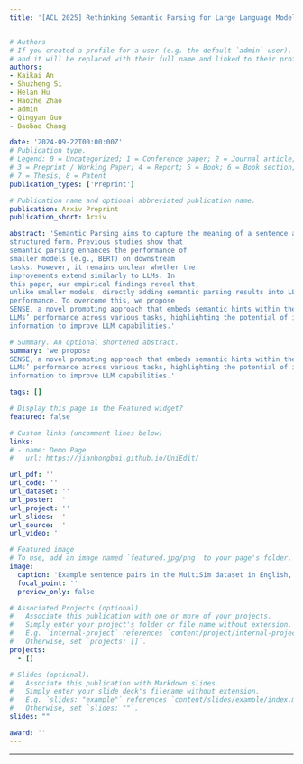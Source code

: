 ```yaml
---
title: '[ACL 2025] Rethinking Semantic Parsing for Large Language Models: Enhancing LLM Performance with Semantic Hints'


# Authors
# If you created a profile for a user (e.g. the default `admin` user), write the username (folder name) here
# and it will be replaced with their full name and linked to their profile.
authors:
- Kaikai An
- Shuzheng Si
- Helan Hu
- Haozhe Zhao
- admin 
- Qingyan Guo
- Baobao Chang

date: '2024-09-22T00:00:00Z'
# Publication type.
# Legend: 0 = Uncategorized; 1 = Conference paper; 2 = Journal article;
# 3 = Preprint / Working Paper; 4 = Report; 5 = Book; 6 = Book section;
# 7 = Thesis; 8 = Patent
publication_types: ['Preprint']

# Publication name and optional abbreviated publication name.
publication: Arxiv Preprint
publication_short: Arxiv

abstract: 'Semantic Parsing aims to capture the meaning of a sentence and convert it into a logical,
structured form. Previous studies show that
semantic parsing enhances the performance of
smaller models (e.g., BERT) on downstream
tasks. However, it remains unclear whether the
improvements extend similarly to LLMs. In
this paper, our empirical findings reveal that,
unlike smaller models, directly adding semantic parsing results into LLMs reduces their
performance. To overcome this, we propose
SENSE, a novel prompting approach that embeds semantic hints within the prompt. Experiments show that SENSE consistently improves
LLMs’ performance across various tasks, highlighting the potential of integrating semantic
information to improve LLM capabilities.'

# Summary. An optional shortened abstract.
summary: 'we propose
SENSE, a novel prompting approach that embeds semantic hints within the prompt. Experiments show that SENSE consistently improves
LLMs’ performance across various tasks, highlighting the potential of integrating semantic
information to improve LLM capabilities.'

tags: []

# Display this page in the Featured widget?
featured: false

# Custom links (uncomment lines below)
links:
# - name: Demo Page
#   url: https://jianhongbai.github.io/UniEdit/

url_pdf: ''
url_code: ''
url_dataset: ''
url_poster: ''
url_project: ''
url_slides: ''
url_source: ''
url_video: ''

# Featured image
# To use, add an image named `featured.jpg/png` to your page's folder.
image:
  caption: 'Example sentence pairs in the MultiSim dataset in English, Japanese, Urdu, and Russian'
  focal_point: ''
  preview_only: false

# Associated Projects (optional).
#   Associate this publication with one or more of your projects.
#   Simply enter your project's folder or file name without extension.
#   E.g. `internal-project` references `content/project/internal-project/index.md`.
#   Otherwise, set `projects: []`.
projects:
  - []

# Slides (optional).
#   Associate this publication with Markdown slides.
#   Simply enter your slide deck's filename without extension.
#   E.g. `slides: "example"` references `content/slides/example/index.md`.
#   Otherwise, set `slides: ""`.
slides: ""

award: ''
---
```

---
